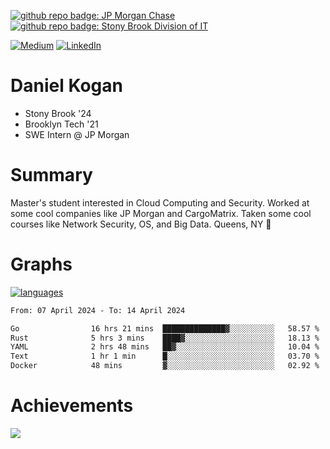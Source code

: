 [![github repo badge: JP Morgan Chase](https://img.shields.io/badge/JP_Morgan_Chase--181717?color=blue)](https://careers.jpmorgan.com/in/en/students/programs/software-engineer-summer?search=&tags=location__Americas__UnitedStatesofAmerica)
[![github repo badge: Stony Brook Division of IT](https://img.shields.io/badge/Stony%20Brook%20Division%20of%20IT--181717?color=red)](https://it.stonybrook.edu/)

[![Medium](https://img.shields.io/badge/Medium-12100E?logo=medium&logoColor=white)](https://medium.com/@danielkoganx) [![LinkedIn](https://img.shields.io/badge/LinkedIn-%230077B5.svg?logo=linkedin&logoColor=white)](https://linkedin.com/in/danielkogan123)
# Daniel Kogan

- Stony Brook '24
- Brooklyn Tech '21
- SWE Intern @ JP Morgan

# Summary

Master's student interested in Cloud Computing and Security. Worked at some cool companies like JP Morgan and CargoMatrix. Taken some cool courses like Network Security, OS, and Big Data. Queens, NY 📍


# Graphs

<div style="width: 100%">

[![languages](https://github-readme-stats.vercel.app/api/top-langs/?username=daminals&langs_count=8&hide=html&layout=compact)](https://github-readme-stats.vercel.app/api/top-langs/?username=daminals&langs_count=8&hide=html&layout=compact)
</div>

<!--START_SECTION:waka-->

```txt
From: 07 April 2024 - To: 14 April 2024

Go                16 hrs 21 mins  ██████████████▓░░░░░░░░░░   58.57 %
Rust              5 hrs 3 mins    ████▓░░░░░░░░░░░░░░░░░░░░   18.13 %
YAML              2 hrs 48 mins   ██▓░░░░░░░░░░░░░░░░░░░░░░   10.04 %
Text              1 hr 1 min      █░░░░░░░░░░░░░░░░░░░░░░░░   03.70 %
Docker            48 mins         ▓░░░░░░░░░░░░░░░░░░░░░░░░   02.92 %
```

<!--END_SECTION:waka-->

# Achievements 

![](https://github-profile-trophy.vercel.app/?username=daminals&theme=onestar&no-frame=true&no-bg=false&margin-w=4)
